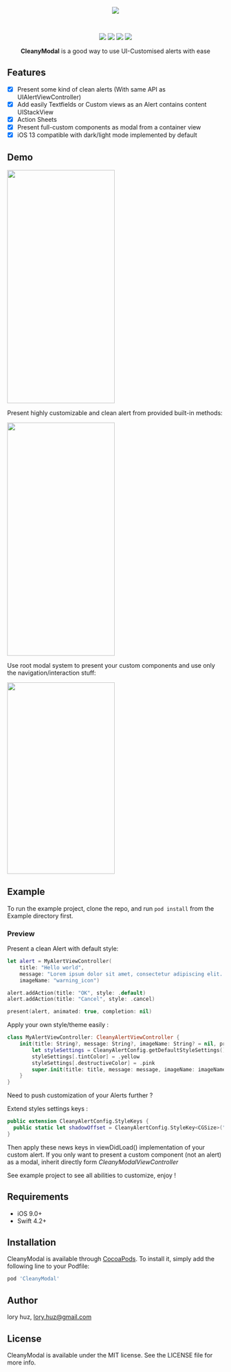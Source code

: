 <p align="center">
<img src="https://user-images.githubusercontent.com/3198863/51546931-839ac800-1e65-11e9-89a0-aa0d79e25e61.png" />
</p>
<br />
<p align="center">
<a href="http://cocoapods.org/pods/CleanyModal"><img src="https://img.shields.io/cocoapods/v/CleanyModal.svg?style=flat"/></a>
<a href="http://cocoapods.org/pods/CleanyModal"><img src="https://img.shields.io/cocoapods/l/CleanyModal.svg?style=flat"/></a>
<a href="http://cocoapods.org/pods/CleanyModal"><img src="https://img.shields.io/cocoapods/p/CleanyModal.svg?style=flat"/></a>
<a href="https://swift.org/"><img src="https://img.shields.io/badge/Swift-5-orange.svg?style=flat"/></a>
</p>

<p align="center"><strong>CleanyModal</strong> is a good way to use UI-Customised alerts with ease</p>

## Features

- [x] Present some kind of clean alerts (With same API as UIAlertViewController)
- [x] Add easily Textfields or Custom views as an Alert contains content UIStackView
- [x] Action Sheets
- [x] Present full-custom components as modal from a container view
- [x] iOS 13 compatible with dark/light mode implemented by default

## Demo

<img src="https://user-images.githubusercontent.com/3198863/51548417-91058180-1e68-11e9-955b-2a7238a09afb.gif" width="250" height="542" />

Present highly customizable and clean alert from provided built-in methods:

<img src="https://user-images.githubusercontent.com/3198863/44787753-4c670a00-ab98-11e8-869e-a219c82633c0.jpeg" width="250" height="542" />

Use root modal system to present your custom components and use only the navigation/interaction stuff:

<img src="https://user-images.githubusercontent.com/3198863/38334728-783ae638-385c-11e8-82bf-b6fa65e528ce.jpeg" width="250" height="445" />

## Example

To run the example project, clone the repo, and run `pod install` from the Example directory first.

### Preview

Present a clean Alert with default style:

```swift
let alert = MyAlertViewController(
    title: "Hello world",
    message: "Lorem ipsum dolor sit amet, consectetur adipiscing elit. Maecenas sed massa a magna semper semper a eget justo",
    imageName: "warning_icon")

alert.addAction(title: "OK", style: .default)
alert.addAction(title: "Cancel", style: .cancel)

present(alert, animated: true, completion: nil)
```

Apply your own style/theme easily :

```swift
class MyAlertViewController: CleanyAlertViewController {
    init(title: String?, message: String?, imageName: String? = nil, preferredStyle: CleanyAlertViewController.Style = .alert) {
        let styleSettings = CleanyAlertConfig.getDefaultStyleSettings()
        styleSettings[.tintColor] = .yellow
        styleSettings[.destructiveColor] = .pink
        super.init(title: title, message: message, imageName: imageName, preferredStyle: preferredStyle, styleSettings: styleSettings)
    }
}
```
Need to push customization of your Alerts further ? 

Extend styles settings keys :

```swift
public extension CleanyAlertConfig.StyleKeys {
  public static let shadowOffset = CleanyAlertConfig.StyleKey<CGSize>("shadowOffset")
}
```
Then apply these news keys in viewDidLoad() implementation of your custom alert.
If you only want to present a custom component (not an alert) as a modal, inherit directly form *CleanyModalViewController*

See example project to see all abilities to customize, enjoy !

## Requirements

- iOS 9.0+
- Swift 4.2+

## Installation

CleanyModal is available through [CocoaPods](http://cocoapods.org). To install
it, simply add the following line to your Podfile:

```ruby
pod 'CleanyModal'
```

## Author

lory huz, lory.huz@gmail.com

## License

CleanyModal is available under the MIT license. See the LICENSE file for more info.
